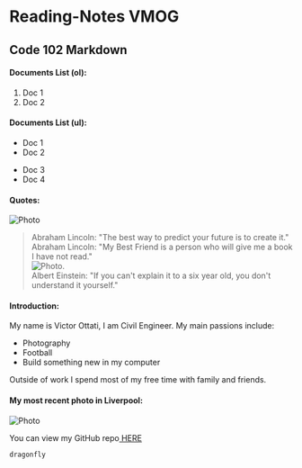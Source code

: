 # Reading-Notes VMOG
## Code 102 Markdown

#### Documents List (ol):
1. Doc 1
2. Doc 2

#### Documents List (ul):
* Doc 1
* Doc 2
- Doc 3
- Doc 4

#### Quotes:
![Photo](https://res.cloudinary.com/vmog/image/upload/v1675607701/authors/rvnzjs6cvuml2dmrpcpp.jpg)
> Abraham Lincoln: "The best way to predict your future is to create it."  
> Abraham Lincoln: "My Best Friend is a person who will give me a book I have not read."  
![Photo](https://res.cloudinary.com/vmog/image/upload/v1675611723/authors/akzd0xkngjlxfsczr8wl.jpg).  
> Albert Einstein: "If you can't explain it to a six year old, you don't understand it yourself."

#### Introduction:
My name is Victor Ottati, I am Civil Engineer.
My main passions include:
- Photography
- Football
- Build something new in my computer 

Outside of work I spend most of my free time with family and friends.

#### My most recent photo in Liverpool:
![Photo](https://res.cloudinary.com/vmog/image/upload/v1675703840/photos/cjmfib5jvtq3qo8x6vne.jpg)

You can view my GitHub repo[ HERE](https://github.com/VMO2020/Reading-notes/)


`dragonfly`
